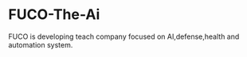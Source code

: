# FUCO-The-Ai
FUCO is developing teach company focused on AI,defense,health and automation system. 
